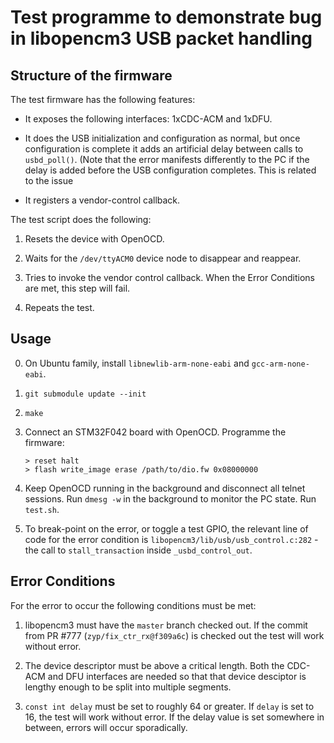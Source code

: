 
# Test programme to demonstrate bug in libopencm3 USB packet handling

## Structure of the firmware

The test firmware has the following features:

* It exposes the following interfaces: 1xCDC-ACM and 1xDFU.

* It does the USB initialization and configuration as normal, but once configuration is complete it adds an artificial
  delay between calls to `usbd_poll()`. (Note that the error manifests differently to the PC if the delay is added
  before the USB configuration completes. This is related to the issue 

* It registers a vendor-control callback.

The test script does the following:

1. Resets the device with OpenOCD.

2. Waits for the `/dev/ttyACM0` device node to disappear and reappear.

3. Tries to invoke the vendor control callback. When the Error Conditions are met, this step will fail.

4. Repeats the test.

## Usage

0. On Ubuntu family, install `libnewlib-arm-none-eabi` and `gcc-arm-none-eabi`.

1. `git submodule update --init`

2. `make`

3. Connect an STM32F042 board with OpenOCD. Programme the firmware:
   ```
   > reset halt
   > flash write_image erase /path/to/dio.fw 0x08000000
   ```

4. Keep OpenOCD running in the background and disconnect all telnet sessions. Run `dmesg -w` in the background to
   monitor the PC state. Run `test.sh`.

5. To break-point on the error, or toggle a test GPIO, the relevant line of code for the error condition is
   `libopencm3/lib/usb/usb_control.c:282` - the call to `stall_transaction` inside `_usbd_control_out`.

## Error Conditions

For the error to occur the following conditions must be met:

1. libopencm3 must have the `master` branch checked out. If the commit from PR #777 (`zyp/fix_ctr_rx@f309a6c`) is
   checked out the test will work without error.

2. The device descriptor must be above a critical length. Both the CDC-ACM and DFU interfaces are needed so that that
   device desciptor is lengthy enough to be split into multiple segments.

3. `const int delay` must be set to roughly 64 or greater. If `delay` is set to 16, the test will work without error.
   If the delay value is set somewhere in between, errors will occur sporadically.

